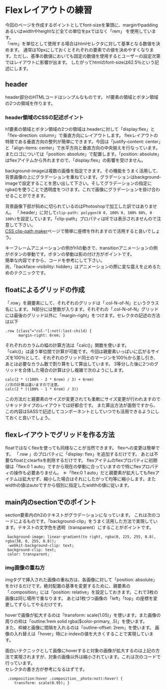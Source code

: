# Flexレイアウトの練習  
今回のページを作成するポイントとしてfont-sizeを筆頭に、marginやpaddingあるいはwidthやheightなど全ての単位をpxではなく「rem」 を使用しています。  
「rem」を単位として使用する場合はhtmlセレクタに対して基準となる数値を決めます。 
通常は10pxにしておくとそれぞれの要素での値を決めやすくなります。ただし、基準の数値においても固定の数値を使用するとユーザーの設定次第ではレイアウトに影響が出ます。
したがってhtmlのfont-sizeは62.5％という記述にします。

## header  
header部分のHTMLコードはシンプルなものです。
h1要素の領域とボタン領域の2つの領域を作ります。

### header領域のCSSの記述ポイント

h1要素の領域とボタン領域の2つの領域は.headerに対して「display:flex」と「flex-direction: column」で垂直方向にレイアウトします。
flexレイアウトの特徴である垂直方向の整列が簡単にできます。今回は「justify-content: center」と「align-items: center」で水平方向と垂直方向の中央揃えを行なっています。
またロゴについては「position: absolute」で配置します。「position: absolute」はflexアイテムから外れますので、「display:flex」の影響を受けません。

background-imageは複数の画像を指定できます。その機能をうまく活用して、背景画像の上にグラデーションを重ねています。グラデーションはbackground-imageで設定することを思い出して下さい。そしてグラデーションの指定にrgba()を使うことで透明度をつけます。これで画像にグラデーションを掛け合わせることができます。

背景画像下部が斜めに切られているのはPhotoshopで加工した訳ではありません。
「.header」に対して`clip-path: polygon(0 0, 100% 0, 100% 80%, 0 100%)`を設定しています。「clip-path」プロパティはIEでは表示されませんので注意して下さい。  
[CSS clip-path maker](https://bennettfeely.com/clippy/)ページで簡単に座標を作れますので活用すると良いでしょう。  

キーフレームアニメーションの例がh1の動きで、transitionアニメーションの例がボタンの挙動です。ボタンの挙動は影の付け方がポイントです。  
簡単な内容ですから、コードを参考にして下さい。  
尚、「backface-visibility: hidden」はアニメーションの際に変な震えを止めるためのテクニックです。

## floatによるグリッドの作成
「.row」を親要素にして、それぞれのグリッドは「.col-N-of-N」というクラス名にします。
N部分には整数が入ります。それぞれの「.col-N-of-N」グリッドには最後のグリッド以外に「margin-right」をつけます。セレクタの記述の方法は以下

```
.row [class^="col-"]:not(:last-child) {
      margin-right: 6rem; }
```

それぞれのカラムの幅の計算方法は「calc()」関数を使います。  
「calc()」は違う単位間で計算が可能です。今回は親要素いっぱいに広がるサイズを100％として、それぞれのグリッド同士のマージンを100％から差し引き、あとは必要なカラム数で割り算をして算出しています。
3等分した後に2つのグリッドを合体した場合の計算は少し複雑で次のようにします。

```
calc(2 * ((100% - 2 * 6rem) / 3) + 6rem)
//次の計算は違いますので注意。
calc(2 * ((100% - 1 * 6rem) / 3))
```

この方法だと親要素のサイズが変更されても柔軟にサイズ変更が行われますのでリキッドタイプのレイアウトでは好都合です。
また算出方法が面倒ですから、この内容はSASSで記述してコンポーネントとしていつでも活用できるようにしておくと良いでしょう。

## flexレイアウトでグリッドを作る方法

floatではなくflexを使っても同様なことが当然できます。
flexへの変更は簡単です。
「.row 」のプロパティに「display: flex」を追加するだけです。
あとは不要なfloatとclearfixを削除するだけです。
flexアイテムのflexプロパティに初期値は「flex:0 1 auto」ですから現在の挙動に合っていますので特にflexプロパティの操作も必要ありません。
＊「flex:0 1 auto」だと親要素が拡大してもflexアイテムは拡大せず、縮小した場合はそれにしたがって均等に縮小します。またwidthの値はautoですから個別に指定したwidthの値に従います。


## main内のsectionでのポイント

section要素内のh2のテキストがグラデーションになっています。
これは次のコードによるものです。「background-clip」をうまく活用した方法で実現しています。テキストの文字色を透明（transparent）にすることがポイントです。

```
 background-image: linear-gradient(to right, rgba(0, 225, 255, 0.8), rgba(38, 0, 255, 0.8));
 -webkit-background-clip: text;
 background-clip: text;
 color: transparent;
```

### img画像の重ね方

imgタグで挿入された画像の重ね方は、各画像に対して「position: absolute」をかけるだけです。絶対配置の基準を変更するために、親要素の「.composition」には「position: relative」を設定しておきます。これで3枚の画像は同じ場所で重なります。
あとは1枚づつ画像の「left」「top」の座標を変更してずらしてやるだけです。

hoverで画像が拡大するのは「transform: scale(1.05)」を使います。また画像の周りの枠は「outline:1rem solid rgba($color-primary, .5)」を使います。  
また、枠線と画像に間隔を入れるのは「outline-offset: 2rem」を使います。
画像の入れ替えは「hover」時にz-indexの値を大きくすることで実現しています。

面白いテクニックとして画像にhoverすると対象の画像が拡大するのは上記の方法で実現されますが、対象の画像以外は縮小されています。これは次のコードで行っています。  
セレクタの書き方が参考になるはずです。

```
 .composition:hover .composition__photo:not(:hover) {
    transform: scale(0.95); }
```






